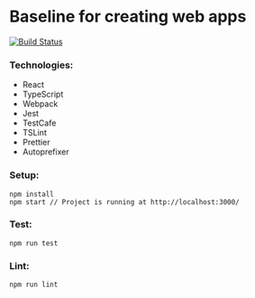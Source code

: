 # Baseline for creating web apps

[![Build Status](https://jenkins.capra.tv/buildStatus/icon?job=redcross-digital-leksehjelp-frontend-frivillig/master)](https://jenkins.capra.tv/job/redcross-digital-leksehjelp-frontend-frivillig/job/master/)

### Technologies:

- React
- TypeScript
- Webpack
- Jest
- TestCafe
- TSLint
- Prettier
- Autoprefixer

### Setup:

```
npm install
npm start // Project is running at http://localhost:3000/
```

### Test:

```
npm run test
```

### Lint:

```
npm run lint
```

